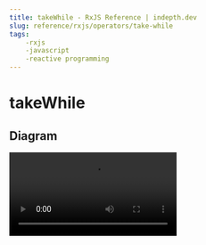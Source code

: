 ```yaml
---
title: takeWhile - RxJS Reference | indepth.dev
slug: reference/rxjs/operators/take-while
tags:
    -rxjs 
    -javascript 
    -reactive programming
---
```


# takeWhile

## Diagram

<video>
    <source src="https://images.indepth.dev/references/rxjs/operators/take-while.mp4" type="video/mp4">
</video>
